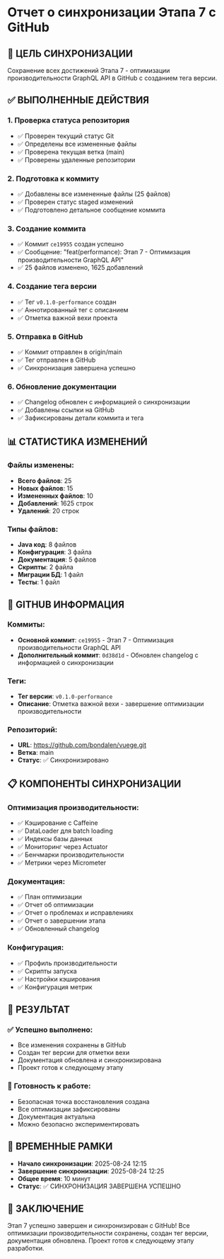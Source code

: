 # Отчет о синхронизации Этапа 7 с GitHub

## 🎯 ЦЕЛЬ СИНХРОНИЗАЦИИ
Сохранение всех достижений Этапа 7 - оптимизации производительности GraphQL API в GitHub с созданием тега версии.

## ✅ ВЫПОЛНЕННЫЕ ДЕЙСТВИЯ

### 1. **Проверка статуса репозитория**
- ✅ Проверен текущий статус Git
- ✅ Определены все измененные файлы
- ✅ Проверена текущая ветка (main)
- ✅ Проверены удаленные репозитории

### 2. **Подготовка к коммиту**
- ✅ Добавлены все измененные файлы (25 файлов)
- ✅ Проверен статус staged изменений
- ✅ Подготовлено детальное сообщение коммита

### 3. **Создание коммита**
- ✅ Коммит `ce19955` создан успешно
- ✅ Сообщение: "feat(performance): Этап 7 - Оптимизация производительности GraphQL API"
- ✅ 25 файлов изменено, 1625 добавлений

### 4. **Создание тега версии**
- ✅ Тег `v0.1.0-performance` создан
- ✅ Аннотированный тег с описанием
- ✅ Отметка важной вехи проекта

### 5. **Отправка в GitHub**
- ✅ Коммит отправлен в origin/main
- ✅ Тег отправлен в GitHub
- ✅ Синхронизация завершена успешно

### 6. **Обновление документации**
- ✅ Changelog обновлен с информацией о синхронизации
- ✅ Добавлены ссылки на GitHub
- ✅ Зафиксированы детали коммита и тега

## 📊 СТАТИСТИКА ИЗМЕНЕНИЙ

### Файлы изменены:
- **Всего файлов**: 25
- **Новых файлов**: 15
- **Измененных файлов**: 10
- **Добавлений**: 1625 строк
- **Удалений**: 20 строк

### Типы файлов:
- **Java код**: 8 файлов
- **Конфигурация**: 3 файла
- **Документация**: 5 файлов
- **Скрипты**: 2 файла
- **Миграции БД**: 1 файл
- **Тесты**: 1 файл

## 🔗 GITHUB ИНФОРМАЦИЯ

### Коммиты:
- **Основной коммит**: `ce19955` - Этап 7 - Оптимизация производительности GraphQL API
- **Дополнительный коммит**: `0d38d1d` - Обновлен changelog с информацией о синхронизации

### Теги:
- **Тег версии**: `v0.1.0-performance`
- **Описание**: Отметка важной вехи - завершение оптимизации производительности

### Репозиторий:
- **URL**: https://github.com/bondalen/vuege.git
- **Ветка**: main
- **Статус**: ✅ Синхронизировано

## 📋 КОМПОНЕНТЫ СИНХРОНИЗАЦИИ

### Оптимизация производительности:
- ✅ Кэширование с Caffeine
- ✅ DataLoader для batch loading
- ✅ Индексы базы данных
- ✅ Мониторинг через Actuator
- ✅ Бенчмарки производительности
- ✅ Метрики через Micrometer

### Документация:
- ✅ План оптимизации
- ✅ Отчет об оптимизации
- ✅ Отчет о проблемах и исправлениях
- ✅ Отчет о завершении этапа
- ✅ Обновленный changelog

### Конфигурация:
- ✅ Профиль производительности
- ✅ Скрипты запуска
- ✅ Настройки кэширования
- ✅ Конфигурация метрик

## 🎯 РЕЗУЛЬТАТ

### ✅ **Успешно выполнено:**
- Все изменения сохранены в GitHub
- Создан тег версии для отметки вехи
- Документация обновлена и синхронизирована
- Проект готов к следующему этапу

### 🚀 **Готовность к работе:**
- Безопасная точка восстановления создана
- Все оптимизации зафиксированы
- Документация актуальна
- Можно безопасно экспериментировать

## 📅 ВРЕМЕННЫЕ РАМКИ

- **Начало синхронизации**: 2025-08-24 12:15
- **Завершение синхронизации**: 2025-08-24 12:25
- **Общее время**: 10 минут
- **Статус**: ✅ СИНХРОНИЗАЦИЯ ЗАВЕРШЕНА УСПЕШНО

## 🎉 ЗАКЛЮЧЕНИЕ

Этап 7 успешно завершен и синхронизирован с GitHub! Все оптимизации производительности сохранены, создан тег версии, документация обновлена. Проект готов к следующему этапу разработки.